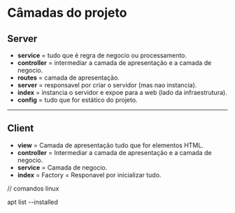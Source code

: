 # Câmadas do projeto

## Server

- **service** = tudo que é regra de negocio ou processamento.
- **controller**  = intermediar a camada de apresentação e a camada de negocio.
- **routes**      = camada de apresentação.
- **server**      = responsavel por criar o servidor (mas nao instancia).
- **index**       = instancia o servidor e expoe para a web (lado da infraestrutura).
- **config**      = tudo que for estático do projeto.

---

## Client
   - **view**         = Camada de apresentação tudo que for elementos HTML.
   - **controller**   = Intermediar a camada de apresentação e a camada de negocio.
   - **service**      = Camada de negocio.
   - **index**        = Factory = Responavel por inicializar tudo. 

// comandos linux

apt list --installed